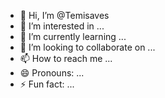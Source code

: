 - 👋 Hi, I’m @Temisaves
- 👀 I’m interested in ...
- 🌱 I’m currently learning ...
- 💞️ I’m looking to collaborate on ...
- 📫 How to reach me ...
- 😄 Pronouns: ...
- ⚡ Fun fact: ...

<!---
Temisaves/Temisaves is a ✨ special ✨ repository because its `README.md` (this file) appears on your GitHub profile.
You can click the Preview link to take a look at your changes.
--->
